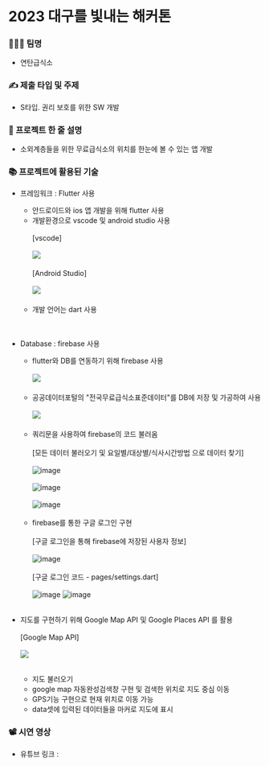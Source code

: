 # 2023 대구를 빛내는 해커톤
### 👩‍👦‍👦 팀명 
- 연탄급식소
  
### ✍ 제출 타입 및 주제 
- S타입. 권리 보호를 위한 SW 개발
  
###  📝 프로젝트 한 줄 설명
- 소외계층들을 위한 무료급식소의 위치를 한눈에 볼 수 있는 앱 개발
  
### 📚 프로젝트에 활용된 기술 
- 프레임워크 : Flutter 사용
  - 안드로이드와 ios 앱 개발을 위해 flutter 사용
  - 개발환경으로 vscode 및 android studio 사용
    <br/> <br/> 
    [vscode]
    <br/> <br/> 
    <img src = "https://github.com/beoldshoe/2023_hackathon_biquet-cafeteria/assets/107935469/aeab201c-34c5-46a2-87c3-5715e129e32a">
    <br/> <br/> 
    [Android Studio]
    <br/> <br/> 
    <img src = "https://github.com/beoldshoe/2023_hackathon_biquet-cafeteria/assets/107935469/260a6dad-1e67-45ee-ad1d-0e089f247cff">
    <br/> <br/> 
  - 개발 언어는 dart 사용  
<br/> <br/> 
- Database : firebase 사용   
  - flutter와 DB를 연동하기 위해 firebase 사용
<br/> <br/> 
     <img src = "https://github.com/beoldshoe/2023_hackathon_biquet-cafeteria/assets/107935469/4e27f08b-2d37-45a6-938c-62c10358711f">
<br/> <br/> 
  - 공공데이터포털의 "전국무료급식소표준데이터"를 DB에 저장 및 가공하여 사용
<br/> <br/> 
    <img src = "https://github.com/beoldshoe/2023_hackathon_biquet-cafeteria/assets/107935469/06b2e84e-ff18-4537-8ee7-d3caf21337b0">
<br/> <br/> 
  - 쿼리문을 사용하여 firebase의 코드 불러옴
<br/> <br/>
[모든 데이터 불러오기 및 요일별/대상별/식사시간방법 으로 데이터 찾기]
<br/> <br/>
  ![image](https://github.com/beoldshoe/2023_hackathon_biquet-cafeteria/assets/107935469/e34affde-782c-4143-904a-d65f4e08d03f)
<br/> <br/>
  ![image](https://github.com/beoldshoe/2023_hackathon_biquet-cafeteria/assets/107935469/8328d03c-f871-4213-89c8-795109c30111)
<br/> <br/>
  ![image](https://github.com/beoldshoe/2023_hackathon_biquet-cafeteria/assets/107935469/12a1c97d-21bb-4ae0-b907-9a5537a6d431)
<br/> <br/>
  - firebase를 통한 구글 로그인 구현
  <br/> <br/>
    [구글 로그인을 통해 firebase에 저장된 사용자 정보]
  <br/> <br/>
    ![image](https://github.com/beoldshoe/2023_hackathon_biquet-cafeteria/assets/107935469/93db68b5-256a-4049-bf1b-fc8605a13430)
  <br/> <br/>
  [구글 로그인 코드 -  pages/settings.dart]
<br/> <br/>
  ![image](https://github.com/beoldshoe/2023_hackathon_biquet-cafeteria/assets/107935469/68fc97a6-19af-4b6f-9667-25d696ae5abd)
  ![image](https://github.com/beoldshoe/2023_hackathon_biquet-cafeteria/assets/107935469/283a27f8-424b-42a9-977b-35422d648e14)
<br/> <br/>

- 지도를 구현하기 위해 Google Map API 및 Google Places API 를 활용
<br/> <br/>
[Google Map API]
<br/> <br/> 
    <img src = "https://github.com/beoldshoe/2023_hackathon_biquet-cafeteria/assets/107935469/dafc8d5e-a75d-4b8c-ad10-0542828a2cde">
<br/> <br/>

  - 지도 불러오기
  - google map 자동완성검색창 구현 및 검색한 위치로 지도 중심 이동
  - GPS기능 구현으로 현재 위치로 이동 가능
  - data셋에 입력된 데이터들을 마커로 지도에 표시
    
### 📽 시연 영상
- 유튜브 링크 :
